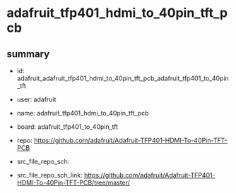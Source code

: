 # adafruit_tfp401_hdmi_to_40pin_tft_pcb
 
## summary 
* id: adafruit_adafruit_tfp401_hdmi_to_40pin_tft_pcb_adafruit_tfp401_to_40pin_tft
* user: adafruit
* name: adafruit_tfp401_hdmi_to_40pin_tft_pcb
* board: adafruit_tfp401_to_40pin_tft
* repo: https://github.com/adafruit/Adafruit-TFP401-HDMI-To-40Pin-TFT-PCB



* src_file_repo_sch: 
* src_file_repo_sch_link: https://github.com/adafruit/Adafruit-TFP401-HDMI-To-40Pin-TFT-PCB/tree/master/






